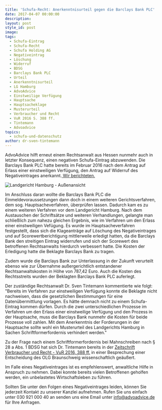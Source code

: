 ```yaml
---
title: 'Schufa-Recht: Anerkenntnisurteil gegen die Barclays Bank PLC'
date: 2017-04-07 00:00:00
description:
layout: post
style_id: post
image:
tags:
  - Schufa-Eintrag
  - Schufa-Recht
  - Schufa Holding AG
  - Negativeintrag
  - Löschung
  - Widerruf
  - BDSG
  - Barclays Bank PLC
  - Urteil
  - Anerkenntnisurteil
  - LG Hamburg
  - AdvoAdvice
  - Einstweilige Verfügung
  - Hauptsache
  - Hauptsacheklage
  - Musterurteil
  - Verbraucher und Recht
  - VuR 2016 S. 388 ff.
  - Tintemann
  - Advoadvice
topics:
  - schufa-und-datenschutz
author: dr-sven-tintemann
---
```



AdvoAdvice hilft erneut einem Rechtsanwalt aus Hessen nunmehr auch in letzter Konsequenz, einen negativen Schufa-Eintrag abzuwenden. Die Barclays Bank PLC hatte bereits im Februar 2016 nach dem Antrag auf Erlass einer einstweiligen Verfügung, den Antrag auf Widerruf des Negativeintrages anerkannt.[ Wir berichteten.](https://advoadvice.de/blog/schufa-eintrag-barclaycard-erkennt-antrag-auf-einstweilige-verf%C3%BCgung-vor-lg-hamburg-an/)

![Landgericht Hamburg - Außenansicht](/uploads/versions/lg-hamburg-außenansicht---x----1280-720x---.JPG)

Im Anschluss daran wollte die Barclays Bank PLC die Einmeldevoraussetzungen dann doch in einem weiteren Gerichtsverfahren, dem sog. Hauptsacheverfahren, überprüfen lassen. Dadurch kam es zu einem weiteren Verfahren vor dem Landgericht Hamburg. Nach dem Austauschen der Schriftsätze und weiteren Verhandlungen, gelangte man schließlich zum nahezu gleichen Ergebnis, wie im Verfahren um den Erlass einer einstweiligen Vefügung. Es wurde im Hauptsacheverfahren festgestellt, dass sich die Klageanträge auf Löschung des Negativeintrages und auf Scorewertberichtigung mittlerweile erledigt hatten, da die Barclays Bank den streitigen Eintrag widerrufen und sich der Scorewert des betroffenen Rechtsanwalts hierdurch verbessert hatte. Die Kosten der Erledigung hatte die Beklagte Barclays Bank zu tragen.

Zudem wurde die Barclays Bank zur Unterlassung in der Zukunft verurteilt ebenso wie zur Übernahme außergerichtlich entstandener Rechtsanwaltskosten in Höhe von 787,42 Euro. Auch die Kosten des Rechtsstreits wurden der Beklagten Barclays Bank PLC auferlegt.

Der zuständige Rechtsanwalt Dr. Sven Tintemann kommentierte wie folgt: "Bereits im Verfahren zur einstweiligen Verfügung konnte die Beklagte nicht nachweisen, dass die gesetzlichen Bestimmungen für eine Datenübermittlung vorlagen. Es hätte demnach nicht zu einem Schufa-Eintrag kommen dürfen. Durch die zwei unterschiedlichen Prozesse im Verfahren um den Erlass einer einstweilige Verfügung und den Prozess in der Hauptsache, muss die Barclays Bank nunmehr die Kosten für beide Prozesse voll zahlen. Mit dem Anerkenntnis der Forderungen in der Hauptsache sollte wohl ein Musterurteil des Landgerichts Hamburg in Sachen Schriftformerfordernis verhindert werden."

Zu der Frage nach einem Schriftformerfordernis bei Mahnschreiben nach § 28 a Abs. 1 BDSG hat sich Dr. Tintemann bereits in der [Zeitschrift Verbraucher und Recht - VuR 2016, 388 ff.](http://tintemann.de/wp-content/uploads/2017/03/VuR-2016-388-ff.-Mahnschreiben-und-Schriftformerfordernis.pdf) in einer Besprechung einer Entscheidung des OLG Braunschweig wissenschaftlich geäußert.

Im Falle eines Negativeintrages ist es empfehlenswert, anwaltliche Hilfe in Anspruch zu nehmen. Dabei konnte bereits vielen Betroffenen geholfen werden, ein unbelastetes Wirtschaftsleben zu führen.

Sollten Sie unter den Folgen eines Negativeintrages leiden, können Sie jederzeit Kontakt zu unserer Kanzlei aufnehmen. Rufen Sie uns einfach unter 030 921 000 40 an senden uns eine Email unter info@advoadvice.de für Ihre Anfragen.